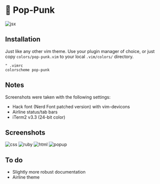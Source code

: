 # 🎸 Pop-Punk

![jsx](https://gitcdn.link/repo/bignimbus/pop-punk.vim/6e236913d73448405906b2079758aed4b91a6203/assets/jsx.png)

## Installation

Just like any other vim theme.  Use your plugin manager of choice, or
just copy `colors/pop-punk.vim` to your local `.vim/colors/` directory.

```vim
" .vimrc
colorscheme pop-punk
```

## Notes

Screenshots were taken with the following settings:

* Hack font (Nerd Font patched version) with vim-devicons
* Airline status/tab bars
* iTerm2 v3.3 (24-bit color)

## Screenshots

![css](https://gitcdn.link/repo/bignimbus/pop-punk.vim/6e236913d73448405906b2079758aed4b91a6203/assets/css.png)
![ruby](https://gitcdn.link/repo/bignimbus/pop-punk.vim/6e236913d73448405906b2079758aed4b91a6203/assets/ruby.png)
![html](https://gitcdn.link/repo/bignimbus/pop-punk.vim/6e236913d73448405906b2079758aed4b91a6203/assets/html.png)
![popup](https://gitcdn.link/repo/bignimbus/pop-punk.vim/6e236913d73448405906b2079758aed4b91a6203/assets/popup.png)

## To do

* Slightly more robust documentation
* Airline theme
